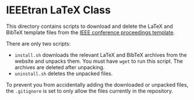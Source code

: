 # IEEEtran LaTeX Class

This directory contains scripts to download and delete the LaTeX and BibTeX
template files from the [IEEE conference proceedings
template](http://www.ieee.org/conferences_events/conferences/publishing/templates.html).

There are only two scripts:

* `install.sh` downloads the relevant LaTeX and BibTeX archives from the website
  and unpacks them. You must have `wget` to run this script. The archives are
  deleted after unpacking.
* `uninstall.sh` deletes the unpacked files.

To prevent you from accidentally adding the downloaded or unpacked files, the
`.gitignore` is set to only allow the files currently in the repository.
